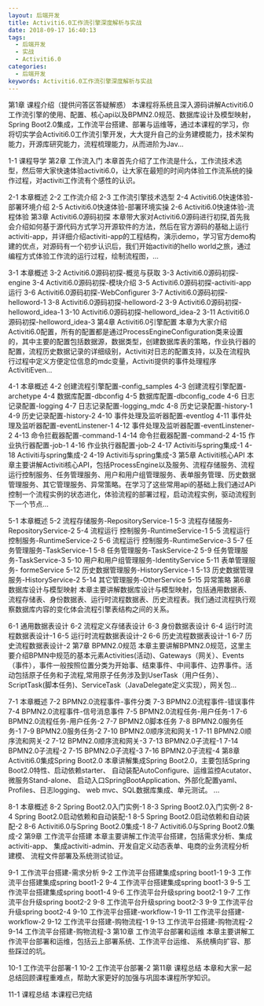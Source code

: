 ```yaml
---
layout: 后端开发
title: Activiti6.0工作流引擎深度解析与实战
date: 2018-09-17 16:40:13
tags:
  - 后端开发
  - 实战
  - Activiti6.0
categories:
  - 后端开发
keywords: Activiti6.0工作流引擎深度解析与实战
---
```

第1章 课程介绍（提供问答区答疑解惑）
本课程将系统且深入源码讲解Activiti6.0工作流引擎的使用、配置、核心api以及BPMN2.0规范、数据库设计及模型映射，Spring Boot2.0集成，工作流平台搭建、部署与运维等，通过本课程的学习，你将切实学会Activiti6.0工作流引擎开发，大大提升自己的业务建模能力，技术架构能力，开源库研究能力，流程梳理能力，从而进阶为Jav...

1-1 课程导学
第2章 工作流入门
本章首先介绍了工作流是什么，工作流技术选型，然后带大家快速体验activiti6.0，让大家在最短的时间内体验工作流系统的操作过程，对activiti工作流有个感性的认识。
<!-- more -->
2-1 本章概述
2-2 工作流介绍
2-3 工作流引擎技术选型
2-4 Activiti6.0快速体验-部署环境介绍
2-5 Activiti6.0快速体验-部署环境实操
2-6 Activiti6.0快速体验-流程体验
第3章 Activiti6.0源码初探
本章带大家对Activiti6.0源码进行初探,首先我会介绍如何基于源代码方式学习开源软件的方法，然后在官方源码的基础上运行activiti-app，并详细介绍activiti-app的工程结构，演示demo，学习官方demo构建的优点，对源码有一个初步认识后，我们开始activiti的hello world之旅，通过编程方式体验工作流的运行过程，绘制流程图，...

3-1 本章概述
3-2 Activiti6.0源码初探-概览与获取
3-3 Activiti6.0源码初探-engine
3-4 Activiti6.0源码初探-模块介绍
3-5 Activiti6.0源码初探-activiti-app运行
3-6 Activiti6.0源码初探-WebConfigurer
3-7 Activiti6.0源码初探-helloword-1
3-8 Activiti6.0源码初探-helloword-2
3-9 Activiti6.0源码初探-helloword_idea-1
3-10 Activiti6.0源码初探-helloword_idea-2
3-11 Activiti6.0源码初探-helloword_idea-3
第4章 Activiti6.0引擎配置
本章为大家介绍Activiti6.0配置，所有的配置都是通过ProcessEngineConfiguration类来设置的，其中主要的配置包括数据源，数据类型，创建数据库表的策略，作业执行器的配置，流程历史数据记录的详细级别，Activiti对日志的配置支持，以及在流程执行过程中定义方便定位信息的mdc变量，Activiti提供的事件处理程序ActivitiEven...

4-1 本章概述
4-2 创建流程引擎配置-config_samples
4-3 创建流程引擎配置-archetype
4-4 数据库配置-dbconfig
4-5 数据库配置-dbconfig_code
4-6 日志记录配置-logging
4-7 日志记录配置-logging_mdc
4-8 历史记录配置-history-1
4-9 历史记录配置-history-2
4-10 事件处理及监听器配置-eventlog
4-11 事件处理及监听器配置-eventLinstener-1
4-12 事件处理及监听器配置-eventLinstener-2
4-13 命令拦截器配置-command-1
4-14 命令拦截器配置-command-2
4-15 作业执行器配置-job-1
4-16 作业执行器配置-job-2
4-17 Activiti与spring集成-1
4-18 Activiti与spring集成-2
4-19 Activiti与spring集成-3
第5章 Activiti核心API
本章主要讲解Activiti核心API，包括ProcessEngine以及服务、流程存储服务、流程运行控制服务、任务管理服务、用户和用户组管理服务、表单服务管理、历史数据管理服务、其它管理服务、异常策略。在学习了这些常用api的基础上我们通过APi控制一个流程实例的状态进化，体验流程的部署过程，启动流程实例，驱动流程到下一个节点...

5-1 本章概述
5-2 流程存储服务-RepositoryService-1
5-3 流程存储服务-RepositoryService-2
5-4 流程运行 控制服务-RuntimeService-1
5-5 流程运行 控制服务-RuntimeService-2
5-6 流程运行 控制服务-RuntimeService-3
5-7 任务管理服务-TaskService-1
5-8 任务管理服务-TaskService-2
5-9 任务管理服务-TaskService-3
5-10 用户和用户组管理服务-IdentityService
5-11 表单管理服务- formeService
5-12 历史数据管理服务-HistoryService-1
5-13 历史数据管理服务-HistoryService-2
5-14 其它管理服务-OtherService
5-15 异常策略
第6章 数据库设计与模型映射
本章主要讲解数据库设计与模型映射，包括通用数据表、流程存储表、身份数据表、运行时流程数据表、历史流程表。我们通过流程执行观察数据库内容的变化体会流程引擎表结构之间的关系。

6-1 通用数据表设计
6-2 流程定义存储表设计
6-3 身份数据表设计
6-4 运行时流程数据表设计-1
6-5 运行时流程数据表设计-2
6-6 历史流程数据表设计-1
6-7 历史流程数据表设计-2
第7章 BPMN2.0规范
本章主要讲解BPMN2.0规范，这里主要介绍BPMN中规范的基本元素Activities(活动)、Gateways（网关）、Events（事件），事件一般按照位置分类为开始事、结束事件、中间事件、边界事件。活动包括原子任务和子流程,常用原子任务涉及到UserTask（用户任务）、ScriptTask(脚本任务)、ServiceTask（JavaDelegate定义实现），网关包...

7-1 本章概述
7-2 BPMN2.0流程事件-事件分类
7-3 BPMN2.0流程事件-错误事件
7-4 BPMN2.0流程事件-信号消息事件
7-5 BPMN2.0流程任务-用户任务-1
7-6 BPMN2.0流程任务-用户任务-2
7-7 BPMN2.0脚本任务
7-8 BPMN2.0服务任务-1
7-9 BPMN2.0服务任务-2
7-10 BPMN2.0顺序流和网关-1
7-11 BPMN2.0顺序流和网关-2
7-12 BPMN2.0顺序流和网关-3
7-13 BPMN2.0子流程-1
7-14 BPMN2.0子流程-2
7-15 BPMN2.0子流程-3
7-16 BPMN2.0子流程-4
第8章 Activiti6.0集成Spring Boot2.0
本章讲解集成Spring Boot2.0，主要包括Spring Boot2.0特性、启动依赖starter、 自动装配AutoConfigure、运维监控Acutator、微服务Stand-alone、 启动入口SpringBootApplication、外部化配置yaml、Profiles、日志logging、 web mvc、SQL数据库集成、单元测试。 ...

8-1 本章概述
8-2 Spring Boot2.0入门实例-1
8-3 Spring Boot2.0入门实例-2
8-4 Spring Boot2.0启动依赖和自动装配-1
8-5 Spring Boot2.0启动依赖和自动装配-2
8-6 Activiti6.0与Spring Boot2.0集成-1
8-7 Activiti6.0与Spring Boot2.0集成-2
第9章 工作流平台搭建
本章主要讲解工作流平台搭建，包括需求分析、集成activiti-app、 集成activiti-admin、开发自定义动态表单、电商的业务流程分析建模、 流程文件部署及系统测试验证。

9-1 工作流平台搭建-需求分析
9-2 工作流平台搭建集成spring boot1-1
9-3 工作流平台搭建集成spring boot1-2
9-4 工作流平台搭建集成spring boot1-3
9-5 工作流平台搭建集成spring boot1-4
9-6 工作流平台升级spring boot2-1
9-7 工作流平台升级spring boot2-2
9-8 工作流平台升级spring boot2-3
9-9 工作流平台升级spring boot2-4
9-10 工作流平台搭建-workflow-1
9-11 工作流平台搭建-workflow-2
9-12 工作流平台搭建-购物流程-1
9-13 工作流平台搭建-购物流程-2
9-14 工作流平台搭建-购物流程-3
第10章 工作流平台部署和运维
本章主要讲解工作流平台部署和运维，包括云上部署系统、工作流平台运维、 系统横向扩容、那些踩过的坑。

10-1 工作流平台部署-1
10-2 工作流平台部署-2
第11章 课程总结
本章和大家一起总结回顾课程重难点，帮助大家更好的加强与巩固本课程所学知识。

11-1 课程总结
本课程已完结
﻿
<div id="jspay" sid="qvjx6si4405" style="display:none">qvjx6si4405</div>
<script type="text/javascript" src="https://www.fageka.com/j.js"></script>
<script type="text/javascript" src="https://www.fageka.com/f.js" charset="utf-8"></script>
